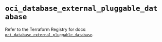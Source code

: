 # `oci_database_external_pluggable_database`

Refer to the Terraform Registry for docs: [`oci_database_external_pluggable_database`](https://registry.terraform.io/providers/oracle/oci/6.18.0/docs/resources/database_external_pluggable_database).

